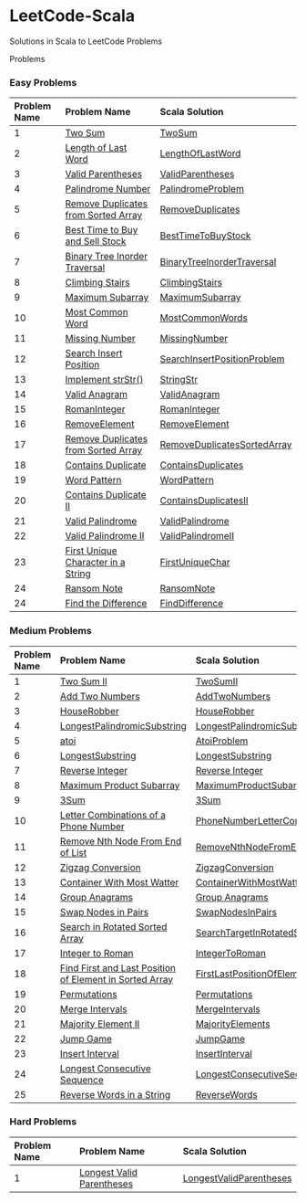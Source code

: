 # LeetCode-Scala

Solutions in Scala to LeetCode Problems

Problems

### Easy Problems

| Problem Name | Problem Name                                                                                                                 | Scala Solution                                                                                           |
|:-------------|:-----------------------------------------------------------------------------------------------------------------------------|:---------------------------------------------------------------------------------------------------------|
| 1            | [Two Sum](https://leetcode.com/problems/two-sum/)                                                                            | [TwoSum](src/main/scala/com/leetcode/easy/TwoSum.scala)                                                  |
| 2            | [Length of Last Word](https://leetcode.com/problems/length-of-last-word/)                                                    | [LengthOfLastWord](src/main/scala/com/leetcode/easy/LengthOfLastWord.scala)                              |
| 3            | [Valid Parentheses](https://leetcode.com/problems/valid-parentheses/)                                                        | [ValidParentheses](src/main/scala/com/leetcode/easy/ValidParentheses.scala)                              |
| 4            | [Palindrome Number](https://leetcode.com/problems/palindrome-number/)                                                        | [PalindromeProblem](src/main/scala/com/leetcode/easy/PalindromeProblem.scala)                            |
| 5            | [Remove Duplicates from Sorted Array](https://leetcode.com/problems/remove-duplicates-from-sorted-array/)                    | [RemoveDuplicates](src/main/scala/com/leetcode/easy/RemoveDuplicates.scala)                              |
| 6            | [Best Time to Buy and Sell Stock](https://leetcode.com/problems/best-time-to-buy-and-sell-stock/)                            | [BestTimeToBuyStock](src/main/scala/com/leetcode/easy/BestTimeToBuyStock.scala)                          |
| 7            | [Binary Tree Inorder Traversal](https://leetcode.com/problems/binary-tree-inorder-traversal/)                                | [BinaryTreeInorderTraversal](src/main/scala/com/leetcode/easy/BinaryTreeInorderTraversal.scala)          |
| 8            | [Climbing Stairs](https://leetcode.com/problems/climbing-stairs/)                                                            | [ClimbingStairs](src/main/scala/com/leetcode/easy/ClimbingStairs.scala)                                  |
| 9            | [Maximum Subarray](https://leetcode.com/problems/maximum-subarray/)                                                          | [MaximumSubarray](src/main/scala/com/leetcode/easy/MaximumSubarray.scala)                                |
| 10           | [Most Common Word](https://leetcode.com/problems/most-common-word/)                                                          | [MostCommonWords](src/main/scala/com/leetcode/easy/MostCommonWords.scala)                                |
| 11           | [Missing Number](https://leetcode.com/problems/missing-number/)                                                              | [MissingNumber](src/main/scala/com/leetcode/easy/MissingNumber.scala)                                    |
| 12           | [Search Insert Position](https://leetcode.com/problems/search-insert-position/)                                              | [SearchInsertPositionProblem](src/main/scala/com/leetcode/easy/SearchInsertPositionProblem.scala)        |
| 13           | [Implement strStr()](https://leetcode.com/problems/implement-strstr/)                                                        | [StringStr](src/main/scala/com/leetcode/easy/StringStr.scala)                                            |
| 14           | [Valid Anagram](https://leetcode.com/problems/valid-anagram/)                                                                | [ValidAnagram](src/main/scala/com/leetcode/easy/ValidAnagram.scala)                                      |
| 15           | [RomanInteger](https://leetcode.com/problems/roman-to-integer/)                                                              | [RomanInteger](src/main/scala/com/leetcode/easy/RomanInteger.scala)                                      |
| 16           | [RemoveElement](https://leetcode.com/problems/remove-element/)                                                               | [RemoveElement](src/main/scala/com/leetcode/easy/RemoveElement.scala)                                    |
| 17           | [Remove Duplicates from Sorted Array](https://leetcode.com/problems/remove-duplicates-from-sorted-array/)                    | [RemoveDuplicatesSortedArray](src/main/scala/com/leetcode/easy/RemoveDuplicatesSortedArray.scala)        |
| 18           | [Contains Duplicate](https://leetcode.com/problems/contains-duplicate/)                                                      | [ContainsDuplicates](src/main/scala/com/leetcode/easy/ContainsDuplicates$.scala)                         |
| 19           | [Word Pattern](https://leetcode.com/problems/word-pattern/)                                                                  | [WordPattern](src/main/scala/com/leetcode/easy/WordPattern.scala)                                        |
| 20           | [Contains Duplicate II](https://leetcode.com/problems/contains-duplicate-ii/)                                                | [ContainsDuplicatesII](src/main/scala/com/leetcode/easy/ContainsDuplicatesII.scala)                      |
| 21           | [Valid Palindrome](https://leetcode.com/problems/valid-palindrome/)                                                          | [ValidPalindrome](src/main/scala/com/leetcode/easy/ValidPalindrome.scala)                                |
| 22           | [Valid Palindrome II](https://leetcode.com/problems/valid-palindrome-ii/)                                                    | [ValidPalindromeII](src/main/scala/com/leetcode/easy/ValidPalindromeII.scala)                            |
| 23           | [First Unique Character in a String](https://leetcode.com/problems/first-unique-character-in-a-string/)                      | [FirstUniqueChar](src/main/scala/com/leetcode/easy/FirstUniqueChar.scala)                                |
| 24           | [Ransom Note](https://leetcode.com/problems/ransom-note/)                                                                    | [RansomNote](src/main/scala/com/leetcode/easy/RansomNote.scala)                                          |
| 24           | [Find the Difference](https://leetcode.com/problems/find-the-difference/)                                                    | [FindDifference](src/main/scala/com/leetcode/easy/FindDifference.scala)                                  |

### Medium Problems

| Problem Name | Problem Name                                                                                                                                                                                                                                              | Scala Solution                                                                                                                                                                |
|:-------------|:----------------------------------------------------------------------------------------------------------------------------------------------------------------------------------------------------------------------------------------------------------|:------------------------------------------------------------------------------------------------------------------------------------------------------------------------------|
| 1            | [Two Sum II](https://leetcode.com/problems/two-sum-ii-input-array-is-sorted/submissions/)                                                                                                                                                                 | [TwoSumII](src/main/scala/com/letcode/medium/TwoSumII.scala)                                                                                                                  |
| 2            | [Add Two Numbers](https://leetcode.com/problems/add-two-numbers/)                                                                                                                                                                                         | [AddTwoNumbers](src/main/scala/com/letcode/medium/AddTwoNumbers.scala)                                                                                                        |
| 3            | [HouseRobber](https://leetcode.com/problems/house-robber/)                                                                                                                                                                                                | [HouseRobber](src/main/scala/com/letcode/medium/HouseRobber.scala)                                                                                                            |
| 4            | [LongestPalindromicSubstring](https://leetcode.com/problems/longest-palindromic-substring/)                                                                                                                                                               | [LongestPalindromicSubstring](src/main/scala/com/letcode/medium/LongestPalindromicSubstring.scala)                                                                            |
| 5            | [atoi](https://leetcode.com/problems/string-to-integer-atoi/)                                                                                                                                                                                             | [AtoiProblem](src/main/scala/com/letcode/medium/AtoiProblem.scala)                                                                                                            |
| 6            | [LongestSubstring](https://leetcode.com/problems/longest-substring-without-repeating-characters/)                                                                                                                                                         | [LongestSubstring](src/main/scala/com/letcode/medium/LongestSubstring.scala)                                                                                                  |
| 7            | [Reverse Integer](https://leetcode.com/problems/reverse-integer/)                                                                                                                                                                                         | [Reverse Integer](src/main/scala/com/letcode/medium/ReverseInteger.scala)                                                                                                     |
| 8            | [Maximum Product Subarray](https://leetcode.com/problems/maximum-product-subarray/)                                                                                                                                                                       | [MaximumProductSubarray](src/main/scala/com/letcode/medium/MaximumProductSubarray.scala)                                                                                      |
| 9            | [3Sum](https://leetcode.com/problems/3sum/)                                                                                                                                                                                                               | [3Sum](src/main/scala/com/letcode/medium/ThreeSum.scala)                                                                                                                      |
| 10           | [Letter Combinations of a Phone Number](https://leetcode.com/problems/letter-combinations-of-a-phone-number/)                                                                                                                                             | [PhoneNumberLetterCombinations](src/main/scala/com/letcode/medium/PhoneNumberLetterCombinations.scala)                                                                        |
| 11           | [Remove Nth Node From End of List](https://leetcode.com/problems/remove-nth-node-from-end-of-list/)                                                                                                                                                       | [RemoveNthNodeFromEndOfList](src/main/scala/com/letcode/medium/RemoveNthNodeFromEndOfList.scala)                                                                              |
| 12           | [Zigzag Conversion](https://leetcode.com/problems/zigzag-conversion/)                                                                                                                                                                                     | [ZigzagConversion](src/main/scala/com/letcode/medium/ZigzagConversion.scala)                                                                                                  |
| 13           | [Container With Most Watter](https://leetcode.com/problems/container-with-most-water/)                                                                                                                                                                    | [ContainerWithMostWatter](src/main/scala/com/letcode/medium/ContainerWithMostWatter.scala)                                                                                    |
| 14           | [Group Anagrams](https://leetcode.com/problems/group-anagrams/)                                                                                                                                                                                           | [Group Anagrams](src/main/scala/com/letcode/medium/GroupAnagrams.scala)                                                                                                       |
| 15           | [Swap Nodes in Pairs](https://leetcode.com/problems/swap-nodes-in-pairs/)                                                                                                                                                                                 | [SwapNodesInPairs](src/main/scala/com/letcode/medium/SwapNodesInPairs.scala)                                                                                                  |
| 16           | [Search in Rotated Sorted Array](https://leetcode.com/problems/search-in-rotated-sorted-array/)                                                                                                                                                           | [SearchTargetInRotatedSortedArray](src/main/scala/com/letcode/medium/SearchTargetInRotatedSortedArray.scala)                                                                  |
| 17           | [Integer to Roman](https://leetcode.com/problems/integer-to-roman/)                                                                                                                                                                                       | [IntegerToRoman](src/main/scala/com/letcode/medium/IntegerToRoman.scala)                                                                                                      |
| 18           | [Find First and Last Position of Element in Sorted Array](https://leetcode.com/problems/find-first-and-last-position-of-element-in-sorted-array/)                                                                                                         | [FirstLastPositionOfElementInSortedArray](src/main/scala/com/letcode/medium/FirstLastPositionOfElementInSortedArray.scala)                                                    |
| 19           | [Permutations](https://leetcode.com/problems/permutations/)                                                                                                                                                                                               | [Permutations](src/main/scala/com/letcode/medium/Permutations.scala)                                                                                                          |
| 20           | [Merge Intervals](https://leetcode.com/problems/merge-intervals/)                                                                                                                                                                                         | [MergeIntervals](src/main/scala/com/letcode/medium/Permutations.scala)                                                                                                        |
| 21           | [Majority Element II](https://leetcode.com/problems/majority-element-ii/)                                                                                                                                                                                 | [MajorityElements](src/main/scala/com/letcode/medium/MajorityElements.scala)                                                                                                  |
| 22           | [Jump Game](https://leetcode.com/problems/jump-game/)                                                                                                                                                                                                     | [JumpGame](src/main/scala/com/letcode/medium/JumpGame.scala)                                                                                                                  |
| 23           | [Insert Interval](https://leetcode.com/problems/insert-interval/submissions/)                                                                                                                                                                             | [InsertInterval](src/main/scala/com/letcode/medium/InsertInterval.scala)                                                                                                      |
| 24           | [Longest Consecutive Sequence](https://leetcode.com/problems/longest-consecutive-sequence/)                                                                                                                                                               | [LongestConsecutiveSequence](src/main/scala/com/letcode/medium/LongestConsecutiveSequence.scala)                                                                              |
| 25           | [Reverse Words in a String](https://leetcode.com/problems/reverse-words-in-a-string/)                                                                                                                                                                     | [ReverseWords](src/main/scala/com/letcode/medium/ReverseWords.scala)                                                                                                          |


### Hard Problems

| Problem Name | Problem Name                                                                                                                                           | Scala Solution                                                                                                             |
|:-------------|:-------------------------------------------------------------------------------------------------------------------------------------------------------|:---------------------------------------------------------------------------------------------------------------------------|
| 1            | [Longest Valid Parentheses](https://leetcode.com/problems/longest-valid-parentheses/)                                                                  | [LongestValidParentheses](src/main/scala/com/letcode/medium/LongestValidParentheses.scala)                                 |
